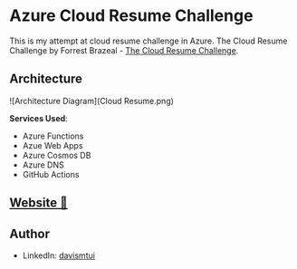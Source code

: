 
# Azure Cloud Resume Challenge

This is my attempt at cloud resume challenge in Azure.
The Cloud Resume Challenge by Forrest Brazeal - [The Cloud Resume Challenge](https://cloudresumechallenge.dev/).

## Architecture

![Architecture Diagram](Cloud Resume.png)

**Services Used**:

- Azure Functions
- Azue Web Apps
- Azure Cosmos DB
- Azure DNS
- GitHub Actions

## [Website 🔗](https://davismtui.online)

## Author
- LinkedIn: [davismtui](https://linkedin.com/in/davismtui)
  
